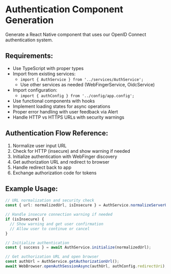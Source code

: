 # Authentication Component Generation

Generate a React Native component that uses our OpenID Connect authentication system.

## Requirements:
- Use TypeScript with proper types
- Import from existing services:
  - `import { AuthService } from '../services/AuthService';`
  - Use other services as needed (WebFingerService, OidcService)
- Import configuration:
  - `import { authConfig } from '../config/app.config';`
- Use functional components with hooks
- Implement loading states for async operations
- Proper error handling with user feedback via Alert
- Handle HTTP vs HTTPS URLs with security warnings

## Authentication Flow Reference:
1. Normalize user input URL
2. Check for HTTP (insecure) and show warning if needed
3. Initialize authentication with WebFinger discovery
4. Get authorization URL and redirect to browser
5. Handle redirect back to app
6. Exchange authorization code for tokens

## Example Usage:
```typescript
// URL normalization and security check
const { url: normalizedUrl, isInsecure } = AuthService.normalizeServerUrl(serverUrl);

// Handle insecure connection warning if needed
if (isInsecure) {
  // Show warning and get user confirmation
  // Allow user to continue or cancel
}

// Initialize authentication
const { success } = await AuthService.initialize(normalizedUrl);

// Get authorization URL and open browser
const authUrl = AuthService.getAuthorizationUrl();
await WebBrowser.openAuthSessionAsync(authUrl, authConfig.redirectUri);
```